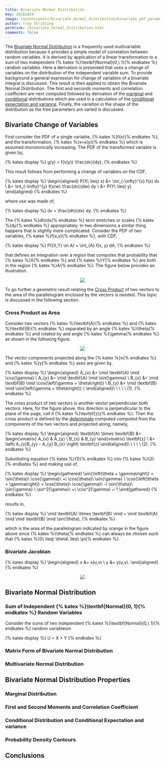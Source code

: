 ```yaml
---
title: Bivariate Normal Distribution
key: 20181029
image: /assets/posts/bivariate_normal_distribution/bivariate_pdf_parameterized_contour_sigma_scan.png
author: Troy Stribling
permlink: /bivariate_normal_distribution.html
comments: false
---
```


The [Bivariate Normal Distribution](https://en.wikipedia.org/wiki/Multivariate_normal_distribution) is a frequently used
multivariable distribution because it provides a simple model of correlation between random variables. It is derived by
application of a linear transformation to a sum of two independent {% katex %}\textbf{Normal}(0,\ 1){% endkatex %}
random variables. Here a derivation is presented that uses a change of variables on the distribution of the independent variable sum.
To provide background a general expression for change of variables of a bivariate integral is discussed. This result is then applied to
obtain the Bivariate Normal Distribution. The first and seconds moments and correlation coefficient are next computed followed by
derivation of the [marginal](https://en.wikipedia.org/wiki/Marginal_distribution) and [conditional](https://en.wikipedia.org/wiki/Conditional_probability_distribution) distributions which are
used in a calculation of the [conditional expectation and variance](https://en.wikipedia.org/wiki/Conditional_expectation).
Finally, the variation in the shape of the distribution as the free parameters are varied is discussed.

<!--more-->

## Bivariate Change of Variables

First consider the PDF of a single variable, {% katex %}f(x){% endkatex %}, and the transformation,
{% katex %}x=x(y){% endkatex %} which is assumed monotonically increasing.
The PDF of the transformed variable is given by,

{% katex display %}
g(y) = f(x(y)) \frac{dx}{dy},
{% endkatex %}

This result follows from performing a change of variables on the CDF,

{% katex display %}
\begin{aligned}
P(X\ \leq\ x) &= \int_{-\infty}^{x} f(x) dx \\
&= \int_{-\infty}^{y} f(x(w) \frac{dx}{dw} dy \\
&= P(Y\ \leq\ y)
\end{aligned}
{% endkatex %}

where use was made of,

{% katex display %}
dx = \frac{dh}{dx} dy.
{% endkatex %}

The {% katex %}dh/dx{% endkatex %} term stretches or scales {% katex %}dy{% endkatex %} appropriately. In two
dimensions a similar thing happens that is slightly more complicated. Consider the PDF of two variables,
{% katex %}f(x,y){% endkatex %}, with CDF,

{% katex display %}
P(\{X,Y\} \in A) = \int_{A} f(x, y) dA,
{% endkatex %}

that defines an integration over a region that computes that probability that {% katex %}X{% endkatex %} and
{% katex %}Y{% endkatex %} are both in the region {% katex %}A{% endkatex %}. The figure below provides an illustration.

<div style="text-align:center;">
  <img class="post-image" src="/assets/posts/bivariate_normal_distribution/2DIntegral.png">
</div>

To go further a geometric result relating the [Cross Product](https://en.wikipedia.org/wiki/Cross_product) of two vectors to the area of the
parallelogram enclosed by the vectors is needed. This topic is discussed in the following section.

### Cross Product as Area

Consider two vectors {% katex %}\textbf{A}{% endkatex %} and {% katex %}\textbf{B}{% endkatex %}
separated by an angle {% katex %}\theta{% endkatex %} and rotated by and angle {% katex %}\gamma{% endkatex %}
as shown in the following figure.

<div style="text-align:center;">
  <img class="post-image" src="/assets/posts/bivariate_normal_distribution/CrossProduct.png">
</div>

The vector components projected along the {% katex %}x{% endkatex %} and {% katex %}y{% endkatex %} axes are
given by,

{% katex display %}
\begin{aligned}
A_{x} &= \mid \textbf{A} \mid \cos{\gamma} \\
A_{y} &= \mid \textbf{A} \mid \sin{\gamma} \\
B_{x} &= \mid \textbf{B} \mid \cos{\left(\gamma + \theta\right)} \\
B_{y} &= \mid \textbf{B} \mid \sin{\left(\gamma + \theta\right)} \\
\end{aligned}\ \ \ \ \ (1).
{% endkatex %}

The cross product of two vectors is another vector perpendicular both vectors. Here, for the figure
above, this direction is perpendicular to the plane of the page, call it {% katex %}\textbf{z}{% endkatex %}.
Then the cross product is defined by the [determinate](https://en.wikipedia.org/wiki/Determinant) computed
computed from the components of the two vectors and projected along, namely,

{% katex display %}
\begin{aligned}
\textbf{A} \times \textbf{B} &=
\begin{vmatrix}
A_{x} & A_{y} \\
B_{x} & B_{y}
\end{vmatrix} \textbf{z} \\
&= \left( A_{x}B_{y} - A_{y} B_{x} \right) \textbf{z}
\end{aligned}\ \ \ \ \ (2).
{% endkatex %}

Substituting equation {% katex %}(1){% endkatex %} into {% katex %}(2){% endkatex %} and making use of,

{% katex display %}
\begin{gathered}
\sin{\left(\theta + \gamma\right)} = \sin{\theta}\ \cos{\gamma}\ +\ \cos{\theta}\ \sin{\gamma} \\
\cos{\left(\theta + \gamma\right)} = \cos{\theta}\ \cos{\gamma}\ -\ \sin{\theta}\ \sin{\gamma} \\
\sin^2{\gamma}\ +\ \cos^2{\gamma} = 1
\end{gathered}
{% endkatex %}

results in,

{% katex display %}
\mid \textbf{A} \times \textbf{B} \mid = \mid \textbf{A} \mid \mid \textbf{B} \mid \sin{\theta},
{% endkatex %}

which is the area of the parallelogram indicated by orange in the figure above since {% katex %}\theta{% endkatex %} can always be chosen
such that {% katex %}0\ \leq\ \theta\ \leq\ \pi{% endkatex %}.

### Bivariate Jacobian

{% katex display %}
\begin{aligned}
x &= x(u,v) \\
y &= y(u,v).
\end{aligned}
{% endkatex %}

<div style="text-align:center;">
  <img class="post-image" src="/assets/posts/bivariate_normal_distribution/Jacobian.png">
</div>


## Bivariate Normal Distribution

### Sum of Independent {% katex %}\textbf{Normal}(0, 1){% endkatex %} Random Variables

Consider the sums of two independent {% katex %}\textbf{Normal}(0,\ 1){% endkatex %} random variablesm

{% katex display %}
U = X + Y
{% endkatex %}

### Matrix Form of Bivariate Normal Distribution

### Multivariate Normal Distribution

## Bivariate Normal Distribution Properties

### Marginal Distribution

### First and Second Moments and Correlation Coefficient

### Conditional Distribution and Conditional Expectation and variance

### Probability Density Contours

## Conclusions
